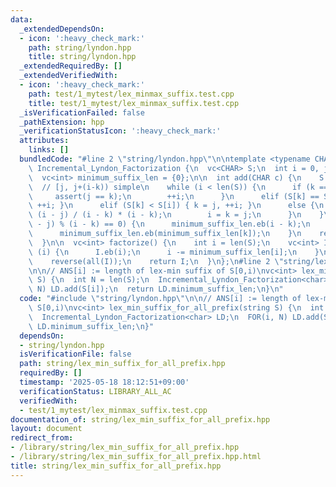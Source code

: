 ```yaml
---
data:
  _extendedDependsOn:
  - icon: ':heavy_check_mark:'
    path: string/lyndon.hpp
    title: string/lyndon.hpp
  _extendedRequiredBy: []
  _extendedVerifiedWith:
  - icon: ':heavy_check_mark:'
    path: test/1_mytest/lex_minmax_suffix.test.cpp
    title: test/1_mytest/lex_minmax_suffix.test.cpp
  _isVerificationFailed: false
  _pathExtension: hpp
  _verificationStatusIcon: ':heavy_check_mark:'
  attributes:
    links: []
  bundledCode: "#line 2 \"string/lyndon.hpp\"\n\ntemplate <typename CHAR>\nstruct\
    \ Incremental_Lyndon_Factorization {\n  vc<CHAR> S;\n  int i = 0, j = 0, k = 0;\n\
    \  vc<int> minimum_suffix_len = {0};\n\n  int add(CHAR c) {\n    S.eb(c);\n  \
    \  // [j, j+(i-k)) simple\n    while (i < len(S)) {\n      if (k == i) {\n   \
    \     assert(j == k);\n        ++i;\n      }\n      elif (S[k] == S[i]) { ++k,\
    \ ++i; }\n      elif (S[k] < S[i]) { k = j, ++i; }\n      else {\n        j +=\
    \ (i - j) / (i - k) * (i - k);\n        i = k = j;\n      }\n    }\n    if ((i\
    \ - j) % (i - k) == 0) {\n      minimum_suffix_len.eb(i - k);\n    } else {\n\
    \      minimum_suffix_len.eb(minimum_suffix_len[k]);\n    }\n    return minimum_suffix_len[i];\n\
    \  }\n\n  vc<int> factorize() {\n    int i = len(S);\n    vc<int> I;\n    while\
    \ (i) {\n      I.eb(i);\n      i -= minimum_suffix_len[i];\n    }\n    I.eb(0);\n\
    \    reverse(all(I));\n    return I;\n  }\n};\n#line 2 \"string/lex_min_suffix_for_all_prefix.hpp\"\
    \n\n// ANS[i] := length of lex-min suffix of S[0,i)\nvc<int> lex_min_suffix_for_all_prefix(string\
    \ S) {\n  int N = len(S);\n  Incremental_Lyndon_Factorization<char> LD;\n  FOR(i,\
    \ N) LD.add(S[i]);\n  return LD.minimum_suffix_len;\n}\n"
  code: "#include \"string/lyndon.hpp\"\n\n// ANS[i] := length of lex-min suffix of\
    \ S[0,i)\nvc<int> lex_min_suffix_for_all_prefix(string S) {\n  int N = len(S);\n\
    \  Incremental_Lyndon_Factorization<char> LD;\n  FOR(i, N) LD.add(S[i]);\n  return\
    \ LD.minimum_suffix_len;\n}"
  dependsOn:
  - string/lyndon.hpp
  isVerificationFile: false
  path: string/lex_min_suffix_for_all_prefix.hpp
  requiredBy: []
  timestamp: '2025-05-18 18:12:51+09:00'
  verificationStatus: LIBRARY_ALL_AC
  verifiedWith:
  - test/1_mytest/lex_minmax_suffix.test.cpp
documentation_of: string/lex_min_suffix_for_all_prefix.hpp
layout: document
redirect_from:
- /library/string/lex_min_suffix_for_all_prefix.hpp
- /library/string/lex_min_suffix_for_all_prefix.hpp.html
title: string/lex_min_suffix_for_all_prefix.hpp
---
```

